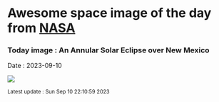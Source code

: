 
# Awesome space image of the day from [NASA](https://api.nasa.gov/)

### Today image : An Annular Solar Eclipse over New Mexico
Date : 2023-09-10

![](https://apod.nasa.gov/apod/image/2309/AnnularEclipse_Pinski_960.jpg)

<small>Latest update : Sun Sep 10 22:10:59 2023</small>
        